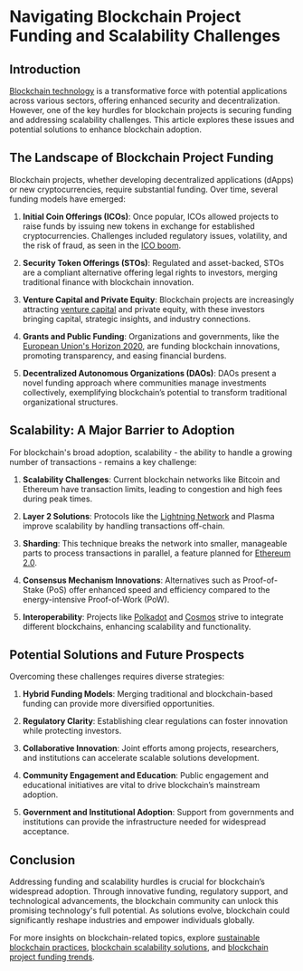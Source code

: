 # Navigating Blockchain Project Funding and Scalability Challenges

## Introduction

[Blockchain technology](https://www.license-token.com/wiki/what-is-blockchain) is a transformative force with potential applications across various sectors, offering enhanced security and decentralization. However, one of the key hurdles for blockchain projects is securing funding and addressing scalability challenges. This article explores these issues and potential solutions to enhance blockchain adoption.

## The Landscape of Blockchain Project Funding

Blockchain projects, whether developing decentralized applications (dApps) or new cryptocurrencies, require substantial funding. Over time, several funding models have emerged:

1. **Initial Coin Offerings (ICOs)**: Once popular, ICOs allowed projects to raise funds by issuing new tokens in exchange for established cryptocurrencies. Challenges included regulatory issues, volatility, and the risk of fraud, as seen in the [ICO boom](https://en.wikipedia.org/wiki/Initial_coin_offering).

2. **Security Token Offerings (STOs)**: Regulated and asset-backed, STOs are a compliant alternative offering legal rights to investors, merging traditional finance with blockchain innovation.

3. **Venture Capital and Private Equity**: Blockchain projects are increasingly attracting [venture capital](https://www.investopedia.com/terms/v/venturecapital.asp) and private equity, with these investors bringing capital, strategic insights, and industry connections.

4. **Grants and Public Funding**: Organizations and governments, like the [European Union's Horizon 2020](https://ec.europa.eu/programmes/horizon2020/), are funding blockchain innovations, promoting transparency, and easing financial burdens.

5. **Decentralized Autonomous Organizations (DAOs)**: DAOs present a novel funding approach where communities manage investments collectively, exemplifying blockchain’s potential to transform traditional organizational structures.

## Scalability: A Major Barrier to Adoption

For blockchain's broad adoption, scalability - the ability to handle a growing number of transactions - remains a key challenge:

1. **Scalability Challenges**: Current blockchain networks like Bitcoin and Ethereum have transaction limits, leading to congestion and high fees during peak times.

2. **Layer 2 Solutions**: Protocols like the [Lightning Network](https://www.bitcoinlightning.com/) and Plasma improve scalability by handling transactions off-chain.

3. **Sharding**: This technique breaks the network into smaller, manageable parts to process transactions in parallel, a feature planned for [Ethereum 2.0](https://ethereum.org/en/eth2/).

4. **Consensus Mechanism Innovations**: Alternatives such as Proof-of-Stake (PoS) offer enhanced speed and efficiency compared to the energy-intensive Proof-of-Work (PoW).

5. **Interoperability**: Projects like [Polkadot](https://polkadot.network/) and [Cosmos](https://cosmos.network/) strive to integrate different blockchains, enhancing scalability and functionality.

## Potential Solutions and Future Prospects

Overcoming these challenges requires diverse strategies:

1. **Hybrid Funding Models**: Merging traditional and blockchain-based funding can provide more diversified opportunities.

2. **Regulatory Clarity**: Establishing clear regulations can foster innovation while protecting investors.

3. **Collaborative Innovation**: Joint efforts among projects, researchers, and institutions can accelerate scalable solutions development.

4. **Community Engagement and Education**: Public engagement and educational initiatives are vital to drive blockchain’s mainstream adoption.

5. **Government and Institutional Adoption**: Support from governments and institutions can provide the infrastructure needed for widespread acceptance.

## Conclusion

Addressing funding and scalability hurdles is crucial for blockchain’s widespread adoption. Through innovative funding, regulatory support, and technological advancements, the blockchain community can unlock this promising technology's full potential. As solutions evolve, blockchain could significantly reshape industries and empower individuals globally.

For more insights on blockchain-related topics, explore [sustainable blockchain practices](https://www.license-token.com/wiki/sustainable-blockchain-practices), [blockchain scalability solutions](https://www.license-token.com/wiki/blockchain-scalability-solutions), and [blockchain project funding trends](https://www.license-token.com/wiki/blockchain-project-funding-trends).